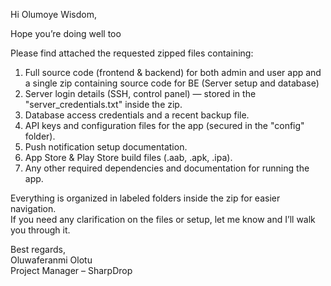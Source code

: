 Hi Olumoye Wisdom,

Hope you’re doing well too

Please find attached the requested zipped files containing:

1. Full source code (frontend & backend) for both admin and user app and a single zip containing source code for BE (Server setup and database)
2. Server login details (SSH, control panel) — stored in the "server_credentials.txt" inside the zip.
3. Database access credentials and a recent backup file.
4. API keys and configuration files for the app (secured in the "config" folder).
5. Push notification setup documentation.
6. App Store & Play Store build files (.aab, .apk, .ipa).
7. Any other required dependencies and documentation for running the app.

Everything is organized in labeled folders inside the zip for easier navigation.  
If you need any clarification on the files or setup, let me know and I’ll walk you through it.

Best regards,  
Oluwaferanmi Olotu  
Project Manager – SharpDrop